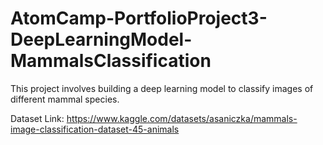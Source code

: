 # AtomCamp-PortfolioProject3-DeepLearningModel-MammalsClassification
This project involves building a deep learning model to classify images of different mammal species. 

Dataset Link: https://www.kaggle.com/datasets/asaniczka/mammals-image-classification-dataset-45-animals
